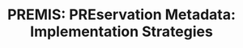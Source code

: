 ---
abstract: null
creators:
- van Wijngaarden, Hilde
date: null
document_url: https://services.phaidra.univie.ac.at/api/object/o:295020/download
grand_parent: iPRES
institutions: []
keywords:
- beijing
landing_page_url: https://phaidra.univie.ac.at/o:295020
language: eng
layout: publication
license: CC BY-SA 3.0 AT
notes_url: null
parent: iPRES 2004
publication_type: presentation
size: 25177
slides_url: null
source_name: iPRES
stream_url: null
title: 'PREMIS: PREservation Metadata: Implementation Strategies'
year: 2004
---